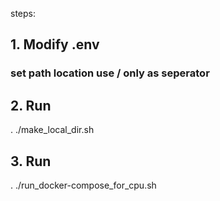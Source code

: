 steps:

## 1. Modify .env 
### set path location use / only as seperator

## 2. Run 
. ./make_local_dir.sh

## 3. Run
. ./run_docker-compose_for_cpu.sh